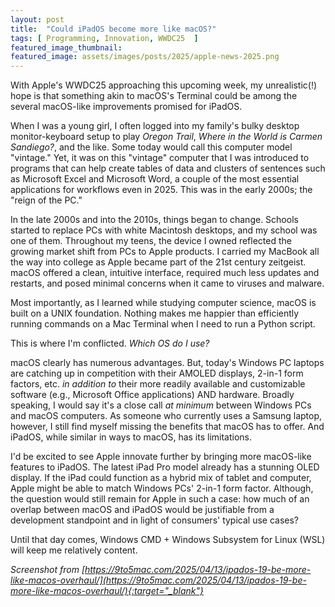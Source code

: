 ```yaml
---
layout: post
title:  "Could iPadOS become more like macOS?"
tags: [ Programming, Innovation, WWDC25  ]
featured_image_thumbnail:
featured_image: assets/images/posts/2025/apple-news-2025.png
---
```


With Apple's WWDC25 approaching this upcoming week, my unrealistic(!) hope is that something akin to macOS's Terminal could be among the several macOS-like improvements promised for iPadOS.

When I was a young girl, I often logged into my family's bulky desktop monitor-keyboard setup to play <i>Oregon Trail</i>, <i>Where in the World is Carmen Sandiego?</i>, and the like. Some today would call this computer model "vintage." Yet, it was on this "vintage" computer that I was introduced to programs that can help create tables of data and clusters of sentences such as Microsoft Excel and Microsoft Word, a couple of the most essential applications for workflows even in 2025. This was in the early 2000s; the "reign of the PC."

In the late 2000s and into the 2010s, things began to change. Schools started to replace PCs with white Macintosh desktops, and my school was one of them. Throughout my teens, the device I owned reflected the growing market shift from PCs to Apple products. I carried my MacBook all the way into college as Apple became part of the 21st century zeitgeist. macOS offered a clean, intuitive interface, required much less updates and restarts, and posed minimal concerns when it came to viruses and malware.

Most importantly, as I learned while studying computer science, macOS is built on a UNIX foundation. Nothing makes me happier than efficiently running commands on a Mac Terminal when I need to run a Python script.

This is where I'm conflicted. <i>Which OS do I use?</i>

macOS clearly has numerous advantages. But, today's Windows PC laptops are catching up in competition with their AMOLED displays, 2-in-1 form factors, etc. <i>in addition to</i> their more readily available and customizable software (e.g., Microsoft Office applications) AND hardware. Broadly speaking, I would say it's a close call <i>at minimum</i> between Windows PCs and macOS computers. As someone who currently uses a Samsung laptop, however, I still find myself missing the benefits that macOS has to offer. And iPadOS, while similar in ways to macOS, has its limitations.

I'd be excited to see Apple innovate further by bringing more macOS-like features to iPadOS. The latest iPad Pro model already has a stunning OLED display. If the iPad could function as a hybrid mix of tablet and computer, Apple might be able to match Windows PCs' 2-in-1 form factor. Although, the question would still remain for Apple in such a case: how much of an overlap between macOS and iPadOS would be justifiable from a development standpoint and in light of consumers' typical use cases?

Until that day comes, Windows CMD + Windows Subsystem for Linux (WSL) will keep me relatively content.

<i>Screenshot from [https://9to5mac.com/2025/04/13/ipados-19-be-more-like-macos-overhaul/](https://9to5mac.com/2025/04/13/ipados-19-be-more-like-macos-overhaul/){:target="_blank"}</i>
